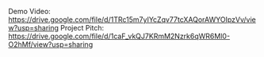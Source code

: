 Demo Video: https://drive.google.com/file/d/1TRc15m7yIYcZqv77tcXAQorAWYOIpzVv/view?usp=sharing
Project Pitch: https://drive.google.com/file/d/1caF_vkQJ7KRmM2Nzrk6qWR6Ml0-O2hMf/view?usp=sharing
